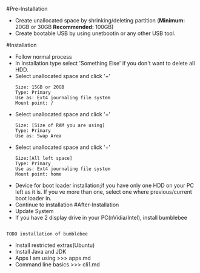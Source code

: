 #Pre-Installation
* Create unallocated space by shrinking/deleting partition (**Minimum:** 20GB or 30GB  **Recommended:**  100GB)   
* Create bootable USB by using unetbootin or any other USB tool.  

#Installation
* Follow normal process
* In Installation type select 'Something Else' if you don't want to delete all HDD.
* Select unallocated space and click '+'  
	```
	Size: 15GB or 20GB   
	Type: Primary   
	Use as: Ext4 journaling file system   
	Mount point: /   
	```
* Select unallocated space and click '+'  
	```
	Size: [Size of RAM you are using]   
	Type: Primary   
	Use as: Swap Area   
	```
* Select unallocated space and click '+'  
	```
	Size:[All left space]   
	Type: Primary   
	Use as: Ext4 journaling file system   
	Mount point: home   
	```
* Device for boot loader installation;if you have  only one HDD on your PC left as it is. If you ve more than one, select one where previous/current boot loader in.
* Continue to installation
#After-Installation
* Update System
* If you have 2 display drive in your PC(nVidia/Intel), install bumblebee
```

TODO installation of bumblebee
```
* Install restricted extras(Ubuntu)
* Install Java and JDK
* Apps I am using >>> apps.md
* Command line basics >>> cli1.md

